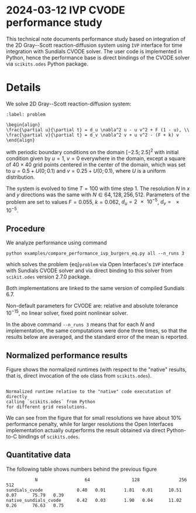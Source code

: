 # 2024-03-12 IVP CVODE performance study

This technical note documents performance study based on integration
of the 2D Gray--Scott reaction-diffusion system using `IVP` interface
for time integration with Sundials CVODE solver.
The user code is implemented in Python, hence the performance base
is direct bindings of the CVODE solver via `scikits.odes` Python package.

# Details

We solve 2D Gray--Scott reaction-diffusion system:
```{math}
:label: problem

\begin{align}
\frac{\partial u}{\partial t} = d_u \nabla^2 u - u v^2 + F (1 - u), \\
\frac{\partial v}{\partial t} = d_v \nabla^2 v + u v^2 - (F + k) v
\end{align}
```
with periodic boundary conditions on the domain $[-2.5; 2.5]^2$ with initial
condition given by $u = 1$, $v = 0$ everywhere in the domain, except
a square of $40 \times 40$ grid points  centered in the center of the domain,
which was set to $u = 0.5 + U(0; 0.1)$ and $v = 0.25 + U(0; 0.1)$, where
$U$ is a uniform distribution.

The system is evolved to time $T = 100$ with time step 1.
The resolution $N$ in $x$ and $y$ directions was the same with $N \in {64, 128,
256, 512}$.
Parameters of the problem are set to values $F = 0.055$, $k = 0.062$, $d_u =
\num{2e-5}$, $d_v = \num{e-5}$.

## Procedure

We analyze performance using command
```shell
python examples/compare_performance_ivp_burgers_eq.py all --n_runs 3
```
which solves the problem {eq}`problem` via Open Interfaces's `IVP` interface
with Sundials CVODE solver and via direct binding to this solver from
`scikit.odes` version 2.7.0 package.

Both implementations are linked to the same version of compiled Sundials 6.7.

Non-default parameters for CVODE are: relative and absolute tolerance
$10^{-15}$, no linear solver, fixed point nonlinear solver.

In the above command `--n_runs 3` means that for each $N$ and implementation,
the same computations were done three times, so that the results below
are averaged, and the standard error of the mean is reported.

## Normalized performance results

Figure shows the normalized runtimes (with respect to the "native" results,
that is, direct invocation of the `ode` class from `scikits.odes`).

```{figure} img/2024-03-12-ivp_cvode_gs_perf_normalized.pdf

Normalized runtime relative to the "native" code executation of directly
calling `scikits.odes` from Python
for different grid resolutions.
```

We can see from the figure that for small resolutions we have about 10%
performance penalty, while for larger resolutions the Open Interfaces
implementation actually outperforms the result obtained via direct
Python-to-C bindings of `scikits.odes`.


## Quantitative data

The following table shows numbers behind the previous figure
```
           N                  64                128               256               512
sundials_cvode             0.40   0.01       1.81   0.01      10.51   0.07      75.79   0.39
native_sundials_cvode      0.42   0.03       1.90   0.04      11.02   0.26      76.63   0.75
```
